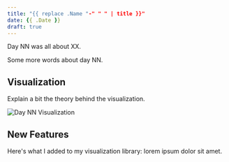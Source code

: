 ```yaml
---
title: "{{ replace .Name "-" " " | title }}"
date: {{ .Date }}
draft: true
---
```

Day NN was all about XX.

<!--more-->

Some more words about day NN.

## Visualization

Explain a bit the theory behind the visualization.

![Day NN Visualization](/images/YYYY-dayDD.gif)

## New Features

Here's what I added to my visualization library: lorem ipsum dolor sit amet.

